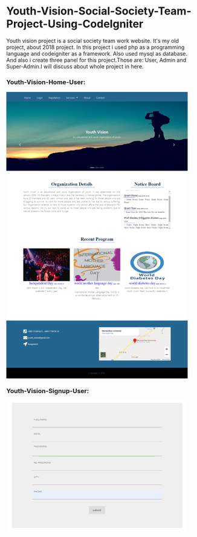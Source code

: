 # Youth-Vision-Social-Society-Team-Project-Using-CodeIgniter
 Youth vision project is a social society team work website. It's my old project, about 2018 project. In this project i used php as a programming language and codeigniter as a framework. Also used mysql as database. And also i create three panel for this project.Those are: User, Admin and Super-Admin.I will discuss about whole project in here.

### Youth-Vision-Home-User:
<img align='center' src="https://github.com/NowshadRuhan/Youth-Vision-Social-Society-Team-Project-Using-CodeIgniter/blob/master/Youth-Vision-Home.png" width="480" hight=400>

### Youth-Vision-Signup-User:
<img align='center' src="https://github.com/NowshadRuhan/Youth-Vision-Social-Society-Team-Project-Using-CodeIgniter/blob/master/youth-vision-signup.png" width="480" hight=400>
